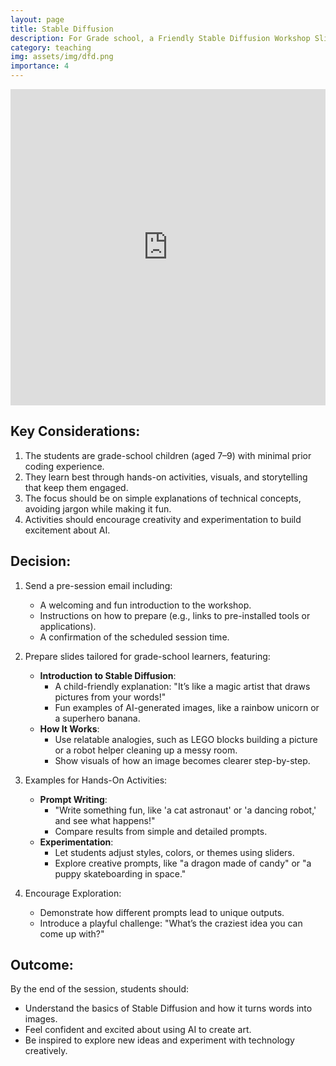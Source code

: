 ```yaml
---
layout: page
title: Stable Diffusion
description: For Grade school, a Friendly Stable Diffusion Workshop Slides
category: teaching
img: assets/img/dfd.png
importance: 4
---
```


<div class="row justify-content-sm-center">
    <div style="display: flex; justify-content: center; align-items: center;">
    <iframe src="https://prezi.com/p/embed/5zZj8gJESSVupiDBSE7p/" id="iframe_container" frameborder="0" webkitallowfullscreen="" mozallowfullscreen="" allowfullscreen="" allow="autoplay; fullscreen" height="506" width="900"></iframe>
  </div>
</div>

## Key Considerations:
1. The students are grade-school children (aged 7–9) with minimal prior coding experience.
2. They learn best through hands-on activities, visuals, and storytelling that keep them engaged.
3. The focus should be on simple explanations of technical concepts, avoiding jargon while making it fun.
4. Activities should encourage creativity and experimentation to build excitement about AI.

## Decision:
1. Send a pre-session email including:
   - A welcoming and fun introduction to the workshop.
   - Instructions on how to prepare (e.g., links to pre-installed tools or applications).
   - A confirmation of the scheduled session time.

2. Prepare slides tailored for grade-school learners, featuring:
   - **Introduction to Stable Diffusion**:
     - A child-friendly explanation: "It’s like a magic artist that draws pictures from your words!"
     - Fun examples of AI-generated images, like a rainbow unicorn or a superhero banana.
   - **How It Works**:
     - Use relatable analogies, such as LEGO blocks building a picture or a robot helper cleaning up a messy room.
     - Show visuals of how an image becomes clearer step-by-step.

3. Examples for Hands-On Activities:
   - **Prompt Writing**:
     - "Write something fun, like 'a cat astronaut' or 'a dancing robot,' and see what happens!"
     - Compare results from simple and detailed prompts.
   - **Experimentation**:
     - Let students adjust styles, colors, or themes using sliders.
     - Explore creative prompts, like "a dragon made of candy" or "a puppy skateboarding in space."

4. Encourage Exploration:
   - Demonstrate how different prompts lead to unique outputs.
   - Introduce a playful challenge: "What’s the craziest idea you can come up with?"

## Outcome:
By the end of the session, students should:
- Understand the basics of Stable Diffusion and how it turns words into images.
- Feel confident and excited about using AI to create art.
- Be inspired to explore new ideas and experiment with technology creatively.